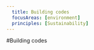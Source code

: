 ```yaml
---
  title: Building codes 
  focusAreas: [environment]
  principles: [Sustainability]
---
```

#Building codes